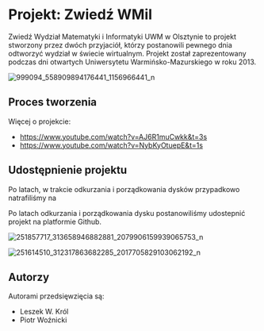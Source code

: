 # Projekt: Zwiedź WMiI
Zwiedź Wydział Matematyki i Informatyki UWM w Olsztynie to projekt stworzony przez dwóch przyjaciół, którzy postanowili pewnego dnia odtworzyć wydział w świecie wirtualnym. Projekt został zaprezentowany podczas dni otwartych Uniwersytetu Warmińsko-Mazurskiego w roku 2013.

![999094_558909894176441_1156966441_n](https://user-images.githubusercontent.com/10097678/139720386-a2ecc6e0-dac4-4810-9884-03b8b954845b.png)

## Proces tworzenia

Więcej o projekcie:
- https://www.youtube.com/watch?v=AJ6R1muCwkk&t=3s
- https://www.youtube.com/watch?v=NybKyOtuepE&t=1s

## Udostępnienie projektu 

Po latach, w trakcie odkurzania i porządkowania dysków przypadkowo natrafiliśmy na 



Po latach odkurzania i porządkowania dysku postanowiliśmy udostepnić projekt na platformie Github.

![251857717_313658946882881_2079906159939065753_n](https://user-images.githubusercontent.com/10097678/139719784-5660d101-4494-489b-b8d5-aa522533c3a2.jpg)


![251614510_312317863682285_2017705829103062192_n](https://user-images.githubusercontent.com/10097678/139719787-933b882e-7970-49dd-bab8-b6b10372c4d4.jpg)

## Autorzy

Autorami przedsięwzięcia są:
- Leszek W. Król
- Piotr Woźnicki
